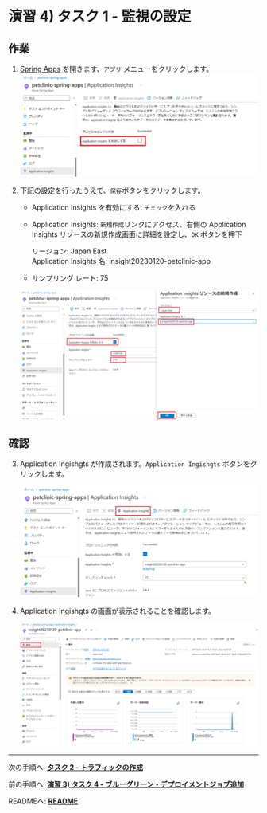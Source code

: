 # 演習 4) タスク 1 - 監視の設定

## 作業
1. [Spring Apps](https://portal.azure.com/#view/HubsExtension/BrowseResource/resourceType/Microsoft.AppPlatform%2FSpring) を開きます、`アプリ` メニューをクリックします。
　　
    <img src="../images/P4-01-visit-app.png" width="700">

2. 下記の設定を行ったうえで、`保存`ボタンをクリックします。

    - Application Insights を有効にする: `チェック`を入れる

    - Application Insights: `新規作成`リンクにアクセス、右側の Application Insights リソースの新規作成画面に詳細を設定し、`OK` ボタンを押下

        リージョン: Japan East <br>
        Application Insights 名: insight20230120-petclinic-app

    - サンプリング レート: 75

    <img src="../images/P4-01-new-insights-details.png" width="700">

## 確認
3. Application Ingishgts が作成されます。`Application Ingishgts` ボタンをクリックします。

    <img src="../images/P4-01-open-application-insights.png" width="700">


4. Application Ingishgts の画面が表示されることを確認します。

    <img src="../images/P4-01-show-application-ingishts-top.png" width="700">

---
次の手順へ: [**タスク 2 - トラフィックの作成**](P4-02.md)

前の手順へ: [**演習 3) タスク 4 - ブルーグリーン・デプロイメントジョブ追加**](P3-04.md)

READMEへ: [**README**](../README.md#%E6%93%8D%E4%BD%9C%E6%89%8B%E9%A0%86) 


